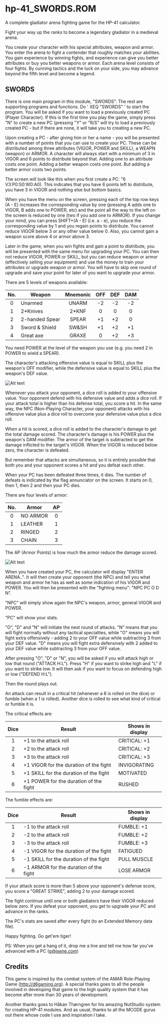 # hp-41_SWORDS.ROM
A complete gladiator arena fighting game for the HP-41 calculator.

Fight your way up the ranks to become a legendary gladiator in a medieval arena.

You create your character with his special attributes, weapon and armor. You enter the arena to fight a contender that roughly matches your abilities. You gain experience by winning fights, and experience can give you better attributes or buy you better weapons or armor. Each arena level consists of four fights. By cunning tactics and the luck on your side, you may advance beyond the fifth level and become a legend.

## SWORDS

There is one main program in this module, "SWORDS". The rest are supporting programs and functions. Do ' XEQ "SWORDS" ' to start the program. You will be asked if you want to load a previously created PC (Player Character). If this is the first time you play the game, simply press "N" to create a new PC (pressing "Y" or "R/S" will try to load a previously created PC - but if there are none, it will take you to creating a new PC.

Upon creating a PC - after giving him or her a name - you will be presented with a number of points that you can use to create your PC. These can be distributed among three attributes (VIGOR, POWER and SKILL), a WEAPN (weapon) or ARMOR. A character will always start with a minimum of 3 in VIGOR and 6 points to distribute beyond that. Adding one to an attribute costs one point. Adding a better weapon costs one point. But adding a better armor costs two points.

The screen will look like this when you first create a PC: "6 V3:P0:S0:W0:A0). This indicates that you have 6 points left to distribute, you have 3 in VIGOR and nothing else but bottom basics.

When you have the menu on the screen, pressing each of the top row keys (A - E) increases the corresponding value by one (pressing A adds one to VIGOR, B adds one to POWER, etc) and the point all the way to the left on the screen is reduced by one (two if you add one to ARMOR). If you change your mind, you can press SHIFT+(A - E) (i.e. a - e), you reduce the corresponding value by 1 and you regain points to distribute. You cannot reduce VIGOR below 3 or any other value below 0. Also, you cannot gain a weapon score above 4 or armor above 3.

Later in the game, when you win fights and gain a point to distribute, you will be presented with the same menu for upgrading your PC. You can then not reduce VIGOR, POWER or SKILL, but you can reduce weapon or armor (effectively selling your equipment) and use the money to train your attributes or upgrade weapon or armor. You will have to skip one round of upgrade and save your point for later of you want to upgrade your armor.

There are 5 levels of weapons available:

| No. | Weapon         | Mnemonic | OFF | DEF | DAM |  
| :-: | -------------- | :------: | :-: | :-: | :-: |
|  0  | Unarmed        |  UNARM   | -2  | -2  | -2  |
|  1  | 2*Knives       |  2*KNF   |  0  |  0  |  0  |
|  2  | 2-handed Spear |  SPEAR   | +1  | +2  |  0  | 
|  3  | Sword & Shield |  SW&SH   | +1  | +2  | +1  |
|  4  | Great axe      |  GRAXE   |  0  | +2  | +3  |

You need POWER at the level of the weapon you use (e.g. you need 2 in POWER to wield a SPEAR).

The character's attacking offensive value is equal to SKILL plus the weapon's OFF modifier, while the defensive value is equal to SKILL plus the weapon's DEF value.

![Alt text](http://s-media-cache-ak0.pinimg.com/originals/37/91/87/3791877fe79200f98f5f9eb724f764e7.jpg?raw=true "Gladiator")

Whenever you attack your opponent, a dice roll is added to your offensive value. Your opponent defend with his defensive value and adds a dice roll. If your attack total is higher than his defense total, you score a hit. In the same way, the NPC (Non-Playing Character, your opponent) attacks with his offensive value plus a dice roll to overcome your defensive value plus a dice roll.

When a hit is scored, a dice roll is added to the character's damage to get the total damage scored. The character's damage is his POWER plus the weapon's DAM modifier. The armor of the target is subtracted to get the damage inflicted to the target's VIGOR. When the VIGOR is reduced below zero, the character is defeated.

But remember that attacks are simultaneous, so it is entirely possible that both you and your opponent scores a hit and you defeat each other.

When your PC has been defeated three times, it dies. The number of defeats is indicated by the flag annunciator on the screen. It starts on 0, then 1, then 2 and then your PC dies.

There are four levels of armor:

| No. | Armor    | AP  |
| :-: | -------- | :-: |
|  0  | NO ARMOR |  0  |
|  1  | LEATHER  |  1  |
|  2  | RINGED   |  2  |
|  3  | CHAIN    |  3  |

The AP (Armor Points) is how much the armor reduce the damage scored.

![Alt text](http://www.ffxivinfo.com/images/disciplines/gladiator.gif?raw=true "Gladiator")

When you have created your PC, the calculator will display "ENTER ARENA..". It will then create your opponent (the NPC) and tell you what weapon and armor he has as well as some indication of his VIGOR and POWER. You will then be presented with the "fighting menu": "NPC PC O D N".

"NPC" will simply show again the NPC's weapon, armor, general VIGOR and POWER.

"PC" will show your stats.

"O", "D" and "N" will initiate the next round of attacks. "N" means that you will fight normally without any tactical specialties, while "O" means you will fight extra offensively - adding 2 to your OFF value while subtracting 3 from your DEF value. "D" means you will fight extra defensively with 2 added to your DEF value while subtracting 3 from your OFF value.

After pressing "O", "D" or "N", you will be asked if you will attack high or low that round ("ATTACK H:L"). Press "H" if you want to strike high and "L" if you want to strike low. It will then ask if you want to focus on defending high or low ("DEFEND H:L").

Then the round plays out.

An attack can result in a critical hit (whenever a 6 is rolled on the dice) or fumble (when a 1 is rolled). Another dice is rolled to see what kind of critical or fumble it is.

The critical effects are:

| Dice | Result        		                    | Shows in display |
| :--: | -------------------------------------- | ---------------- |
|  1   | +1 to the attack roll                  | CRITICAL: +1     |
|  2   | +2 to the attack roll                  | CRITICAL: +2     |
|  3   | +3 to the attack roll                  | CRITICAL: +3     |
|  4   | +1 VIGOR for the duration of the fight | INVIGORATING     |
|  5   | +1 SKILL for the duration of the fight | MOTIVATED        |
|  6   | +1 POWER for the duration of the fight | RUSHED           |

The fumble effects are:

| Dice | Result        		                    | Shows in display |
| :--: | -------------------------------------- | ---------------- |
|  1   | -1 to the attack roll                  | FUMBLE: +1       |
|  2   | -2 to the attack roll                  | FUMBLE: +2       |
|  3   | -3 to the attack roll                  | FUMBLE: +3       |
|  4   | -1 VIGOR for the duration of the fight | FATIGUED         |
|  5   | -1 SKILL for the duration of the fight | PULL MUSCLE      |
|  6   | -1 ARMOR for the duration of the fight | LOSE ARMOR       |

If your attack score is more than 5 above your opponent's defense score, you score a "GREAT STRIKE", adding 2 to your damage scored.

The fight continue until one or both gladiators have their VIGOR reduced below zero. If you defeat your opponent, you get to upgrade your PC and advance in the ranks.

The PC's stats are saved after every fight (to an Extended Memory data file).

Happy fighting. Go get'em tiger!

PS: When you get a hang of it, drop me a line and tell me how far you've advanced with a PC (g@isene.com)

## Credits

This game is inspired by the combat system of the AMAR Role-Playing Game (http://d6gaming.org). A special thanks goes to all the people involved in developing that game to the high quality system that it has become after more than 30 years of development.

Another thanks goes to Håkan Thørngren for his amazing NutStudio system for creating HP-41 modules. And as usual, thanks to all the MCODE gurus out there whose code I use and inspiration I take.
